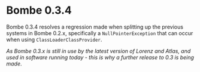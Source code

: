 Bombe 0.3.4
===========

Bombe 0.3.4 resolves a regression made when splitting up the previous systems in
Bombe 0.2.x, specifically a `NullPointerException` that can occur when using
`ClassLoaderClassProvider`.

*As Bombe 0.3.x is still in use by the latest version of Lorenz and Atlas, and
used in software running today - this is why a further release to 0.3 is being
made*.
